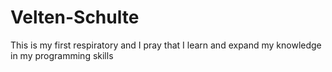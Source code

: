 # Velten-Schulte
This is my first respiratory and I pray that I learn and expand my knowledge in my programming skills 
